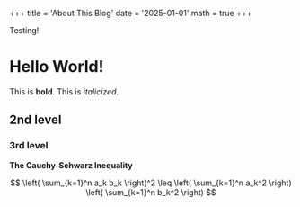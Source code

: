 +++
title = 'About This Blog'
date = '2025-01-01'
math = true
+++

Testing!

# Hello World!
This is **bold**. This is *italicized*.

## 2nd level

### 3rd level

**The Cauchy-Schwarz Inequality**

$$
\left( \sum_{k=1}^n a_k b_k \right)^2 \leq \left( \sum_{k=1}^n a_k^2 \right) \left( \sum_{k=1}^n b_k^2 \right)
$$

